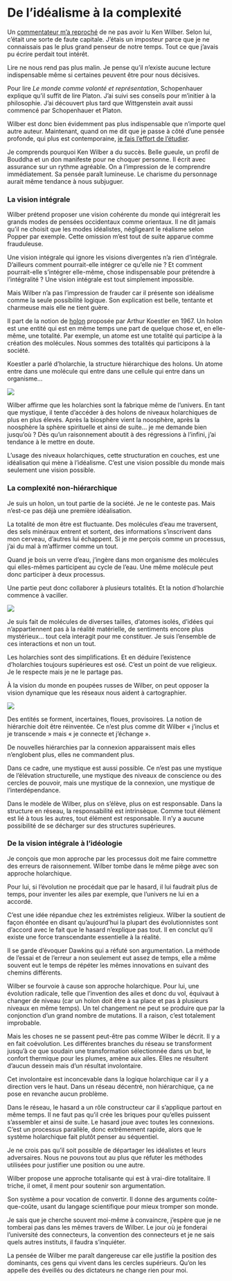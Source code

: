 # De l’idéalisme à la complexité

Un [commentateur m’a reproché](https://tcrouzet.com/2008/09/18/premiers-pas-avec-ken-wilber/#comment-61022) de ne pas avoir lu Ken Wilber. Selon lui, c’était une sorte de faute capitale. J’étais un imposteur parce que je ne connaissais pas le plus grand penseur de notre temps. Tout ce que j’avais pu écrire perdait tout intérêt.<span id="more-3166"></span>

Lire ne nous rend pas plus malin. Je pense qu’il n’existe aucune lecture indispensable même si certaines peuvent être pour nous décisives.

Pour lire *Le monde comme volonté et représentation*, Schopenhauer explique qu’il suffit de lire Platon. J’ai suivi ses conseils pour m’initier à la philosophie. J’ai découvert plus tard que Wittgenstein avait aussi commencé par Schopenhauer et Platon.

Wilber est donc bien évidemment pas plus indispensable que n’importe quel autre auteur. Maintenant, quand on me dit que je passe à côté d’une pensée profonde, qui plus est contemporaine, [je fais l’effort de l’étudier](https://tcrouzet.com/2008/09/18/premiers-pas-avec-ken-wilber/).

Je comprends pourquoi Ken Wilber a du succès. Belle gueule, un profil de Bouddha et un don manifeste pour ne choquer personne. Il écrit avec assurance sur un rythme agréable. On a l’impression de le comprendre immédiatement. Sa pensée paraît lumineuse. Le charisme du personnage aurait même tendance à nous subjuguer.

### La vision intégrale

Wilber prétend proposer une vision cohérente du monde qui intégrerait les grands modes de pensées occidentaux comme orientaux. Il ne dit jamais qu’il ne choisit que les modes idéalistes, négligeant le réalisme selon Popper par exemple. Cette omission m’est tout de suite apparue comme frauduleuse.

Une vision intégrale qui ignore les visions divergentes n’a rien d’intégrale. D’ailleurs comment pourrait-elle intégrer ce qu’elle nie ? Et comment pourrait-elle s’intégrer elle-même, chose indispensable pour prétendre à l’intégralité ? Une vision intégrale est tout simplement impossible.

Mais Wilber n’a pas l’impression de frauder car il présente son idéalisme comme la seule possibilité logique. Son explication est belle, tentante et charmeuse mais elle ne tient guère.

Il part de la notion de [holon](http://en.wikipedia.org/wiki/Holon_(philosophy)) proposée par Arthur Koestler en 1967. Un holon est une entité qui est en même temps une part de quelque chose et, en elle-même, une totalité. Par exemple, un atome est une totalité qui participe à la création des molécules. Nous sommes des totalités qui participons à la société.

Koestler a parlé d’holarchie, la structure hiérarchique des holons. Un atome entre dans une molécule qui entre dans une cellule qui entre dans un organisme…

![](https://tcrouzet.com/images_tc//home/hebergement/tcrouzet/blog/images_tc/2008/10/wilber1.gif)

Wilber affirme que les holarchies sont la fabrique même de l’univers. En tant que mystique, il tente d’accéder à des holons de niveaux holarchiques de plus en plus élevés. Après la biosphère vient la noosphère, après la noosphère la sphère spirituelle et ainsi de suite… je me demande bien jusqu’où ? Dès qu’un raisonnement aboutit à des régressions à l’infini, j’ai tendance à le mettre en doute.

L’usage des niveaux holarchiques, cette structuration en couches, est une idéalisation qui mène à l’idéalisme. C’est une vision possible du monde mais seulement une vision possible.

### La complexité non-hiérarchique

Je suis un holon, un tout partie de la société. Je ne le conteste pas. Mais n’est-ce pas déjà une première idéalisation.

La totalité de mon être est fluctuante. Des molécules d’eau me traversent, des sels minéraux entrent et sortent, des informations s’inscrivent dans mon cerveau, d’autres lui échappent. Si je me perçois comme un processus, j’ai du mal à m’affirmer comme un tout.

Quand je bois un verre d’eau, j’ingère dans mon organisme des molécules qui elles-mêmes participent au cycle de l’eau. Une même molécule peut donc participer à deux processus.

Une partie peut donc collaborer à plusieurs totalités. Et la notion d’holarchie commence à vaciller.

![](https://tcrouzet.com/images_tc//home/hebergement/tcrouzet/blog/images_tc/2008/10/wilber2.gif)

Je suis fait de molécules de diverses tailles, d’atomes isolés, d’idées qui n’appartiennent pas à la réalité matérielle, de sentiments encore plus mystérieux… tout cela interagit pour me constituer. Je suis l’ensemble de ces interactions et non un tout.

Les holarchies sont des simplifications. Et en déduire l’existence d’holarchies toujours supérieures est osé. C’est un point de vue religieux. Je le respecte mais je ne le partage pas.

À la vision du monde en poupées russes de Wilber, on peut opposer la vision dynamique que les réseaux nous aident à cartographier.

![](https://tcrouzet.com/images_tc//home/hebergement/tcrouzet/blog/images_tc/2008/10/wilber3.gif)

Des entités se forment, incertaines, floues, provisoires. La notion de hiérarchie doit être réinventée. Ce n’est plus comme dit Wilber « j’inclus et je transcende » mais « je connecte et j’échange ».

De nouvelles hiérarchies par la connexion apparaissent mais elles n’englobent plus, elles ne commandent plus.

Dans ce cadre, une mystique est aussi possible. Ce n’est pas une mystique de l’élévation structurelle, une mystique des niveaux de conscience ou des cercles de pouvoir, mais une mystique de la connexion, une mystique de l’interdépendance.

Dans le modèle de Wilber, plus on s’élève, plus on est responsable. Dans la structure en réseau, la responsabilité est intrinsèque. Comme tout élément est lié à tous les autres, tout élément est responsable. Il n’y a aucune possibilité de se décharger sur des structures supérieures.

### De la vision intégrale à l’idéologie

Je conçois que mon approche par les processus doit me faire commettre des erreurs de raisonnement. Wilber tombe dans le même piège avec son approche holarchique.

Pour lui, si l’évolution ne procédait que par le hasard, il lui faudrait plus de temps, pour inventer les ailes par exemple, que l’univers ne lui en a accordé.

C’est une idée répandue chez les extrémistes religieux. Wilber la soutient de façon éhontée en disant qu’aujourd’hui la plupart des évolutionnistes sont d’accord avec le fait que le hasard n’explique pas tout. Il en conclut qu’il existe une force transcendante essentielle à la réalité.

Il se garde d’évoquer Dawkins qui a réfuté son argumentation. La méthode de l’essai et de l’erreur a non seulement eut assez de temps, elle a même souvent eut le temps de répéter les mêmes innovations en suivant des chemins différents.

Wilber se fourvoie à cause son approche holarchique. Pour lui, une évolution radicale, telle que l’invention des ailes et donc du vol, équivaut à changer de niveau (car un holon doit être à sa place et pas à plusieurs niveaux en même temps). Un tel changement ne peut se produire que par la conjonction d’un grand nombre de mutations. Il a raison, c’est totalement improbable.

Mais les choses ne se passent peut-être pas comme Wilber le décrit. Il y a en fait coévolution. Les différentes branches du réseau se transforment jusqu’à ce que soudain une transformation sélectionnée dans un but, le confort thermique pour les plumes, amène aux ailes. Elles ne résultent d’aucun dessein mais d’un résultat involontaire.

Cet involontaire est inconcevable dans la logique holarchique car il y a direction vers le haut. Dans un réseau décentré, non hiérarchique, ça ne pose en revanche aucun problème.

Dans le réseau, le hasard a un rôle constructeur car il s’applique partout en même temps. Il ne faut pas qu’il crée les briques pour qu’elles puissent s’assembler et ainsi de suite. Le hasard joue avec toutes les connexions. C’est un processus parallèle, donc extrêmement rapide, alors que le système holarchique fait plutôt penser au séquentiel.

Je ne crois pas qu’il soit possible de départager les idéalistes et leurs adversaires. Nous ne pouvons tout au plus que réfuter les méthodes utilisées pour justifier une position ou une autre.

Wilber propose une approche totalisante qui est à vrai-dire totalitaire. Il triche, il omet, il ment pour soutenir son argumentation.

Son système a pour vocation de convertir. Il donne des arguments coûte-que-coûte, usant du langage scientifique pour mieux tromper son monde.

Je sais que je cherche souvent moi-même à convaincre, j’espère que je ne tomberai pas dans les mêmes travers de Wilber. Le jour où je fonderai l’université des connecteurs, la convention des connecteurs et je ne sais quels autres instituts, il faudra s’inquiéter.

La pensée de Wilber me paraît dangereuse car elle justifie la position des dominants, ces gens qui vivent dans les cercles supérieurs. Qu’on les appelle des éveillés ou des dictateurs ne change rien pour moi.